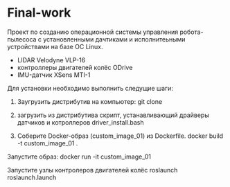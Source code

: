 # Final-work

Проект по созданию операционной системы управления робота-пылесоса с установленными дачтиками и исполнитеьными устройствами на базе OC Linux. 
- LIDAR Velodyne VLP-16
- контроллеры двигателей колёс ODrive
- IMU-датчик XSens MTI-1

Для установки необходимо выполнить следущие шаги:

1. Заугрузить дистрибутив на компьютер: git clone 
1. загрузить из дистрибутива скрипт, устанавливающий драйверы датчиков и котроллеров driver_install.bash

2. Соберите Docker-образ (custom_image_01) из Dockerfile.
        	docker build -t custom_image_01 .

 Запустите образ:
        	docker run -it custom_image_01

 Запустите узлы контролеров двигателей колёс roslaunch roslaunch.launch
